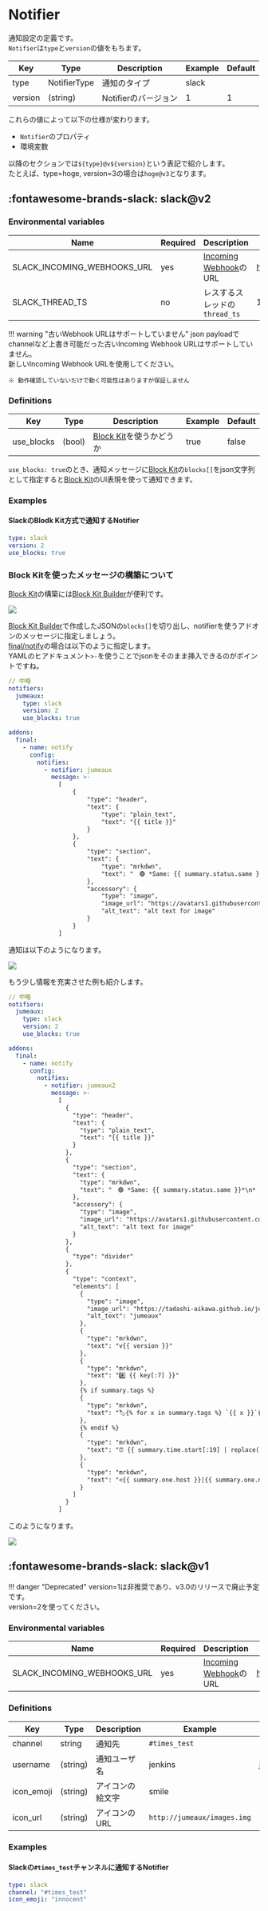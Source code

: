 Notifier
========

通知設定の定義です。  
`Notifier`は`type`と`version`の値をもちます。

| Key     | Type         | Description          | Example | Default |
| ------- | ------------ | -------------------- | ------- | ------- |
| type    | NotifierType | 通知のタイプ         | slack   |         |
| version | (string)     | Notifierのバージョン | 1       | 1       |

これらの値によって以下の仕様が変わります。

* `Notifier`のプロパティ
* 環境変数

以降のセクションでは`${type}@v${version}`という表記で紹介します。  
たとえば、type=hoge, version=3の場合は`hoge@v3`となります。


:fontawesome-brands-slack: slack@v2
-------------------

### Environmental variables

| Name                        | Required | Description                   | Example                               |
| --------------------------- | -------- | ----------------------------- | ------------------------------------- |
| SLACK_INCOMING_WEBHOOKS_URL | yes      | [Incoming Webhook]のURL       | https://hooks.slack.com/services/xx.. |
| SLACK_THREAD_TS             | no       | レスするスレッドの`thread_ts` | 1605793970.186200                     |

!!! warning "古いWebhook URLはサポートしていません"
    json payloadでchannelなど上書き可能だった古いIncoming Webhook URLはサポートしていません。  
    新しいIncoming Webhook URLを使用してください。
    
    ※ 動作確認していないだけで動く可能性はありますが保証しません

### Definitions

| Key        | Type   | Description             | Example | Default |
| ---------- | ------ | ----------------------- | ------- | ------- |
| use_blocks | (bool) | [Block Kit]を使うかどうか | true    | false   |

`use_blocks: true`のとき、通知メッセージに[Block Kit]の`blocks[]`をjson文字列として指定すると[Block Kit]のUI表現を使って通知できます。

### Examples

#### SlackのBlodk Kit方式で通知するNotifier

```yaml
type: slack
version: 2
use_blocks: true
```


### Block Kitを使ったメッセージの構築について

[Block Kit]の構築には[Block Kit Builder]が便利です。

![](resources/dd951f62.jpeg)

[Block Kit Builder]で作成したJSONの`blocks[]`を切り出し、notifierを使うアドオンのメッセージに指定しましょう。  
[final/notify]の場合は以下のように指定します。  
YAMLのヒアドキュメント`>-`を使うことでjsonをそのまま挿入できるのがポイントですね。

```yaml
// 中略
notifiers:
  jumeaux:
    type: slack
    version: 2
    use_blocks: true

addons:
  final:
    - name: notify
      config:
        notifies:
          - notifier: jumeaux
            message: >-
              [
                  {
                      "type": "header",
                      "text": {
                          "type": "plain_text",
                          "text": "{{ title }}"
                      }
                  },
                  {
                      "type": "section",
                      "text": {
                          "type": "mrkdwn",
                          "text": "　🟢 *Same: {{ summary.status.same }}*\n*　🟣 Diff: {{ summary.status.different }}*\n*　🟠 Fail: {{ summary.status.failure }}*"
                      },
                      "accessory": {
                          "type": "image",
                          "image_url": "https://avatars1.githubusercontent.com/u/9500018?s=160&v=4",
                          "alt_text": "alt text for image"
                      }
                  }
              ]
```

通知は以下のようになります。

![](resources/dda8d983.jpeg)

もう少し情報を充実させた例も紹介します。

```yaml
// 中略
notifiers:
  jumeaux:
    type: slack
    version: 2
    use_blocks: true

addons:
  final:
    - name: notify
      config:
        notifies:
          - notifier: jumeaux2
            message: >-
              [
                {
                  "type": "header",
                  "text": {
                    "type": "plain_text",
                    "text": "{{ title }}"
                  }
                },
                {
                  "type": "section",
                  "text": {
                    "type": "mrkdwn",
                    "text": "　🟢 *Same: {{ summary.status.same }}*\n*　🟣 Diff: {{ summary.status.different }}*\n*　🟠 Fail: {{ summary.status.failure }}*"
                  },
                  "accessory": {
                    "type": "image",
                    "image_url": "https://avatars1.githubusercontent.com/u/9500018?s=160&v=4",
                    "alt_text": "alt text for image"
                  }
                },
                {
                  "type": "divider"
                },
                {
                  "type": "context",
                  "elements": [
                    {
                      "type": "image",
                      "image_url": "https://tadashi-aikawa.github.io/jumeaux/img/logo-large.png",
                      "alt_text": "jumeaux"
                    },
                    {
                      "type": "mrkdwn",
                      "text": "v{{ version }}"
                    },
                    {
                      "type": "mrkdwn",
                      "text": "#️⃣ {{ key[:7] }}"
                    },
                    {% if summary.tags %}
                    {
                      "type": "mrkdwn",
                      "text": "🏷️️{% for x in summary.tags %} `{{ x }}`{% endfor %}"
                    },
                    {% endif %}
                    {
                      "type": "mrkdwn",
                      "text": "⏰ {{ summary.time.start[:19] | replace('T', ' ') }} ～ {{ summary.time.end[:19] | replace('T', ' ') }} ({{ summary.time.elapsed_sec }}秒)"
                    },
                    {
                      "type": "mrkdwn",
                      "text": "<{{ summary.one.host }}|{{ summary.one.name }}> 👈 🤖 👉 <{{ summary.other.host }}|{{ summary.other.name }}>"
                    }
                  ]
                }
              ]
```

このようになります。

![](resources/d658b0a0.jpeg)



:fontawesome-brands-slack: slack@v1
-------------------

!!! danger "Deprecated"
    version=1は非推奨であり、v3.0のリリースで廃止予定です。  
    version=2を使ってください。

### Environmental variables

| Name                        | Required | Description             | Example                               |
| --------------------------- | -------- | ----------------------- | ------------------------------------- |
| SLACK_INCOMING_WEBHOOKS_URL | yes      | [Incoming Webhook]のURL | https://hooks.slack.com/services/xx.. |


### Definitions

| Key        | Type                          | Description          | Example                     | Default |
| ---------- | ----------------------------- | -------------------- | --------------------------- | ------- |
| channel    | string                        | 通知先               | `#times_test`               |         |
| username   | (string)                      | 通知ユーザ名         | jenkins                     | jumeaux |
| icon_emoji | (string)                      | アイコンの絵文字     | smile                       |         |
| icon_url   | (string)                      | アイコンのURL        | `http://jumeaux/images.img` |         |

### Examples

#### Slackの`#times_test`チャンネルに通知するNotifier

```yaml
type: slack
channel: "#times_test"
icon_emoji: "innocent"
```

[Incoming webhook]: https://api.slack.com/incoming-webhooks
[Block Kit]: https://api.slack.com/block-kit
[Block Kit Builder]: https://app.slack.com/block-kit-builder
[final/notify]: ../addons/final.md#notify
